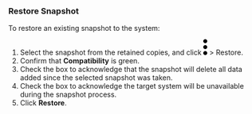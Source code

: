 ### Restore Snapshot

To restore an existing snapshot to the system:

1. Select the snapshot from the retained copies, and click 
![Kebob](more_vert_kebob-15px.svg) > Restore.
1. Confirm that **Compatibility** is green.
1. Check the box to acknowledge that the snapshot will delete all data added since the selected snapshot was taken.
1. Check the box to acknowledge the target system will be unavailable during the snapshot process.
1. Click **Restore**.

